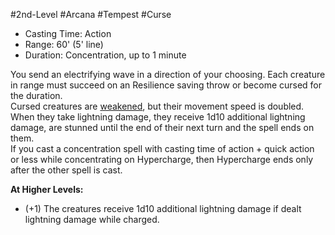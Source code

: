 #2nd-Level #Arcana #Tempest #Curse
 
- Casting Time: Action
- Range: 60' (5' line)
- Duration: Concentration, up to 1 minute  

You send an electrifying wave in a direction of your choosing. Each creature in range must succeed on an Resilience saving throw or become cursed for the duration.  
Cursed creatures are [weakened](Conditions.md), but their movement speed is doubled. When they take lightning damage, they receive 1d10 additional lightning damage, are stunned until the end of their next turn and the spell ends on them.  
If you cast a concentration spell with casting time of action + quick action or less while concentrating on Hypercharge, then Hypercharge ends only after the other spell is cast.
 
**At Higher Levels:** 
* (+1) The creatures receive 1d10 additional lightning damage if dealt lightning damage while charged.